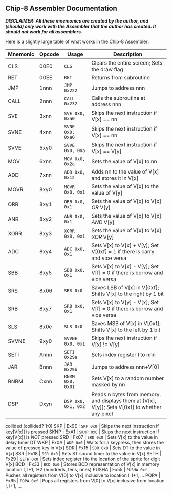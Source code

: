 ## Chip-8 Assembler Documentation

___DISCLAIMER: All these mnemonics are created by the author, and (should) only work
with the Assembler that the author has created. It should not work for all assemblers.___

Here is a slightly large table of what works in the Chip-8 Assembler:

Mnemonic | Opcode | Usage | Description
---------|--------|-------|------------
CLS | 00E0 | `CLS` | Clears the entire screen; Sets the draw flag
RET | 00EE | `RET` | Returns from subroutine
JMP | 1nnn | `JMP 0x222` | Jumps to address nnn
CALL | 2nnn | `CALL 0x232` | Calls the subroutine at address nnn
SVE | 3xnn | `SVE 0x0, 0xa0` | Skips the next instruction if V[x] == nn
SVNE | 4xnn | `SVNE 0x0, 0xa0` | Skips the next instruction if V[x] == nn
SVVE | 5xy0 | `SVVE 0x0, 0xa` | Skips the next instruction if V[x] == V[y]
MOV | 6xnn | `MOV 0x0, 0x2a` | Sets the value of V[x] to nn
ADD | 7xnn | `ADD 0x0, 0x12` | Adds nn to the value of V[x] and stores it in V[x]
MOVR | 8xy0 | `MOVR 0x0, 0x1` | Sets the value of V[x] to the value of V[y]
ORR | 8xy1 | `ORR 0x0, 0x1` | Sets the value of V[x] to V[x] _OR_ V[y]
ANR | 8xy2 | `ANR 0x0, 0x1` | Sets the value of V[x] to V[x] _AND_ V[y]
XORR | 8xy3 | `XORR 0x0, 0x1` | Sets the value of V[x] to V[x] _XOR_ V[y]
ADC | 8xy4 | `ADC 0x0, 0x1` | Sets V[x] to V[x] + V[y]; Set V[0xf] = 1 if there is carry and vice versa
SBB | 8xy5 | `SBB 0x0, 0x1` | Sets V[x] to V[x] - V[y]; Set V[f] = 0 if there is borrow and vice versa
SRS | 8x06 | `SRS 0x0` | Saves LSB of V[x] in V[0xf]; Shifts V[x] to the right by 1 bit
SRB | 8xy7 | `SRB 0x0, 0x1` | Sets V[x] to V[y] - V[x]; Set V[f] = 0 if there is borrow and vice versa
SLS | 8x0e | `SLS 0x0` | Saves MSB of V[x] in V[0xf]; Shifts V[x] to the left by 1 bit
SVVNE | 9xy0 | `SVVNE 0x0, 0x1` | Skips the next instruction if V[x] != V[y]
SETI | Annn | `SETI 0x29a` | Sets index register I to nnn
JAR | Bnnn | `JAR 0x29b` | Jumps to address nnn+V[0]
RNRM | Cxnn | `RNRM 0x0, 0x01` | Sets V[x] to a random number masked by nn
DSP | Dxyn | `DSP 0x0, 0x1, 0x2` | Reads n bytes from memory, and displays them at (V[x], V[y]); Sets V[0xf] to whether any pixel
collided (collided? 1:0)
SKP | Ex9E | `SKP 0x0` | Skips the next instruction if key[V[x]] is pressed
SKNP | ExA1 | `SKNP 0x0` | Skips the next instruction if key[V[x]] is _NOT_ pressed
SRD | Fx07 | `SRD 0x0` | Sets V[x] to the value in delay timer DT
WKP | Fx0A | `WKP 0x0` | Waits for a keypress, then stores the value of pressed key in V[x]
SDR | Fx15 | `SDR 0x0` | Sets DT to the value in V[x]
SSR | Fx18 | `SSR 0x0` | Sets ST sound timer to the value in V[x]
SETH | Fx29 | `SETH 0x0` | Sets index register I to the location of the sprite for digit V[x]
BCD | Fx33 | `BCD 0x0` | Stores BCD representation of V[x] in memory location I, I+1, I+2 (hundreds, tens, ones)
PUSHA | Fx55 | `PUSHA 0xf` | Pushes all registers from V[0] to V[x] inclusive to location I, I+1, ...
POPA | Fx65 | `POPA 0xf` | Pops all registers from V[0] to V[x] inclusive from location I, I+1, ...

